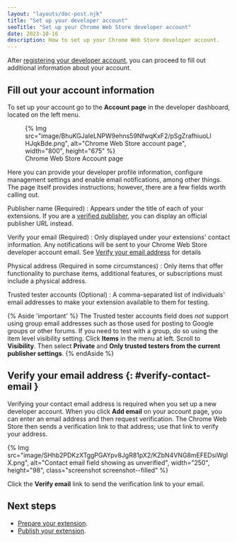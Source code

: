 ```yaml
---
layout: "layouts/doc-post.njk"
title: "Set up your developer account"
seoTitle: "Set up your Chrome Web Store developer account"
date: 2023-10-16
description: How to set up your Chrome Web Store developer account.
---
```


After [registering your developer account][register], you can proceed to fill out additional information about your account. 

## Fill out your account information

To set up your account go to the **Account page** in the developer dashboard, located on the left menu.

<figure>
{% Img src="image/BhuKGJaIeLNPW9ehns59NfwqKxF2/pSgZrafhiuoLlHJqkBde.png", alt="Chrome Web Store account page", width="800", height="675" %}
  <figcaption>
    Chrome Web Store Account page
  </figcaption>
</figure>

Here you can provide your developer profile information, configure management settings and enable email notifications, among other things. The page itself provides instructions; however, there are a few fields worth calling out.

Publisher name (Required)
: Appears under the title of each of your extensions. If you are a [verified publisher][verified-publisher], you can display an official publisher URL instead.

Verify your email (Required)
: Only displayed under your extensions' contact information. Any notifications will be sent to your Chrome Web Store developer account email. See [Verify your email address](#verify-contact-email) for details

Physical address (Required in some circumstances)
: Only items that offer functionality to purchase items, additional features, or subscriptions must include a physical address.

Trusted tester accounts (Optional)
: A comma-separated list of individuals' email addresses to make your extension available to them for testing.

{% Aside 'important' %}
The Trusted tester accounts field does *not* support using group email addresses such as those used for posting to Google groups or other forums. If you need to test with a group, do so using the item level visibility setting. Click **Items** in the menu at left. Scroll to **Visibility**. Then select **Private** and **Only trusted testers from the current publisher settings**.
{% endAside %}

## Verify your email address {: #verify-contact-email }

Verifying your contact email address is required when you set up a new developer account. When
you click **Add email** on your account page, you can enter an email address and then request
verification. The Chrome Web Store then sends a verification link to that address; use that link to
verify your address.

{% Img src="image/SHhb2PDKzXTggPGAYpv8JgR81pX2/KZbN4VNG8mEFEDsiWglX.png", alt="Contact email field
showing as unverified", width="250", height="98", class="screenshot screenshot--filled" %}

Click the **Verify email** link to send the verification link to your email.

## Next steps

- [Prepare your extension][prepare]. 
- [Publish your extension][publish].

[group-publishers]: /docs/webstore/group-publishers
[listing]: /docs/webstore/cws-dashboard-listing
[name]: /docs/extensions/mv3/manifest/name
[prepare]: /docs/webstore/prepare
[privacy]: /docs/webstore/cws-dashboard-privacy
[publish]: /docs/webstore/publish
[register]: /docs/webstore/register
[review-times]: /docs/webstore/review-process/#review-time
[update]: /docs/webstore/update
[user-data]: /docs/webstore/program-policies/user-data-faq/
[verified-publisher]: /docs/webstore/cws-dashboard-listing/#displaying-your-verified-publisher-status
[version]: /docs/extensions/mv3/manifest/version



